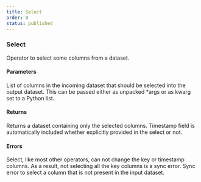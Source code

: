 ```yaml
---
title: Select
order: 0
status: published
---
```

### Select

<Divider>
<LeftSection>
Operator to select some columns from a dataset.

#### Parameters

<Expandable title="columns" type="List[str]">
List of columns in the incoming dataset that should be selected into the output
dataset. This can be passed either as unpacked *args or as kwarg set to a Python 
list.
</Expandable>

#### Returns
<Expandable type="Dataset">
Returns a dataset containing only the selected columns. Timestamp field is 
automatically included whether explicitly provided in the select or not.
</Expandable>

#### Errors
<Expandable title="Not selecting all key columns">
Select, like most other operators, can not change the key or timestamp columns.
As a result, not selecting all the key columns is a sync error.
</Expandable>

<Expandable title="Selecting non-existent column">
Sync error to select a column that is not present in the input dataset.
</Expandable>

</LeftSection>


<RightSection>
<pre snippet="api-reference/operators/select#basic" status="success"
    message="Selecting uid, height & weight columns" highlight="22">
</pre>
<pre snippet="api-reference/operators/select#missing_key" status="error"
    message="Did not select key uid" highlight="16">
</pre>
<pre snippet="api-reference/operators/select#missing_column" status="error"
    message="Selecting non-existent column" highlight="17">
</pre>
</RightSection>

</Divider>